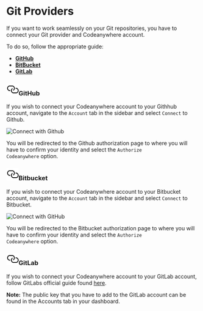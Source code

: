 # Git Providers

If you want to work seamlessly on your Git repositories, you have to connect
your Git provider and Codeanywhere account.

To do so, follow the appropriate guide:

  - [**GitHub**](#github)
  - [**BitBucket**](#bitbucket)
  - [**GitLab**](#gitlab)

### <a name="github" href="#github" class="anchor-link"><img src="/images/anchor.svg" alt="Link anchor" class="anchor-img"></a>GitHub

If you wish to connect your Codeanywhere account to your Githhub account, navigate to the <code>Account</code> tab in the sidebar and select <code>Connect</code> to Github.

<p><img src="/images/dashboard/connected-accounts/1.png" alt="Connect with Github" class="width-90"/></p>

You will be redirected to the Github authorization page to where you will have to confirm your identity and select the <code>Authorize Codeanywhere</code> option.

### <a name="bitbucket" href="#bitbucket" class="anchor-link"><img src="/images/anchor.svg" alt="Link anchor" class="anchor-img"></a>Bitbucket

If you wish to connect your Codeanywhere account to your Bitbucket account, navigate to the <code>Account</code> tab in the sidebar and select <code>Connect</code> to Bitbucket.

<p><img src="/images/dashboard/connected-accounts/1.png" alt="Connect with GitHub" class="width-90"/></p>

You will be redirected to the Bitbucket authorization page to where you will have to confirm your identity and select the <code>Authorize Codeanywhere</code> option.

### <a name="gitlab" href="#gitlab" class="anchor-link"><img src="/images/anchor.svg" alt="Link anchor" class="anchor-img"></a>GitLab

If you wish to connect your Codeanywhere account to your GitLab account, follow GitLabs
official guide found [here](https://docs.gitlab.com/ee/ssh/#add-an-ssh-key-to-your-gitlab-account).

**Note:** The public key that you have to add to the GitLab account can be found in the Accounts tab in your dashboard.